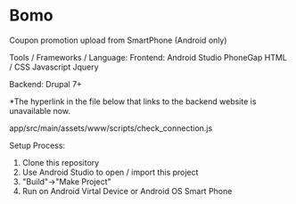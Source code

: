 # Bomo
Coupon promotion upload from SmartPhone (Android only)

Tools / Frameworks / Language:
Frontend:
Android Studio
PhoneGap
HTML / CSS
Javascript
Jquery

Backend:
Drupal 7+

*The hyperlink in the file below that links to the backend website is unavailable now.

app/src/main/assets/www/scripts/check_connection.js

Setup Process:
1. Clone this repository
2. Use Android Studio to open / import this project
3. "Build"->"Make Project"
4. Run on Android Virtal Device or Android OS Smart Phone
